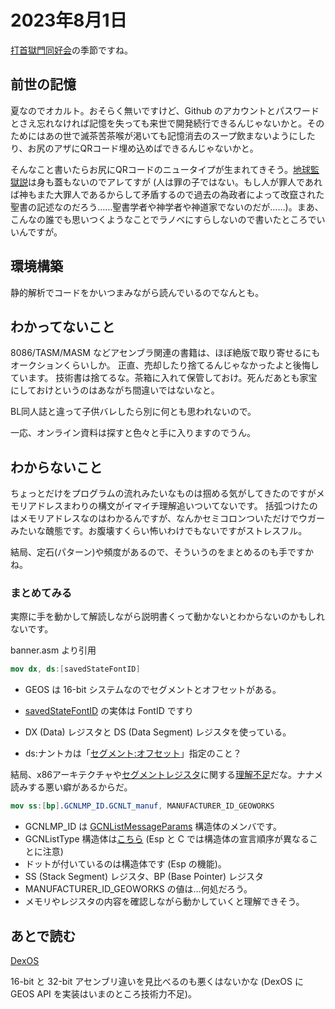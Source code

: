 # 2023年8月1日

[打首獄門同好会](https://youtu.be/LJwR4iHxKV0)の季節ですね。

## 前世の記憶

夏なのでオカルト。おそらく無いですけど、Github のアカウントとパスワードとさえ忘れなければ記憶を失っても来世で開発続行できるんじゃないかと。そのためにはあの世で滅茶苦茶喉が渇いても記憶消去のスープ飲まないようにしたり、お尻のアザにQRコード埋め込めばできるんじゃないかと。

そんなこと書いたらお尻にQRコードのニュータイプが生まれてきそう。[地球監獄説](https://web-mu.jp/column/3282/)は身も蓋もないのでアレてすが (人は罪の子ではない。もし人が罪人であれば神もまた大罪人であるからして矛盾するので過去の為政者によって改竄された聖書の記述なのだろう……聖書学者や神学者や神道家でないのだが……)。まあ、こんなの誰でも思いつくようなことでラノベにすらしないので書いたところでいいんですが。

## 環境構築

静的解析でコードをかいつまみながら読んでいるのでなんとも。

## わかってないこと

8086/TASM/MASM などアセンブラ関連の書籍は、ほぼ絶版で取り寄せるにもオークションくらいしか。
正直、売却したり捨てるんじゃなかったよと後悔しています。
技術書は捨てるな。茶箱に入れて保管しておけ。死んだあとも家宝にしておけというのはあながち間違いではないなと。

BL同人誌と違って子供バレしたら別に何とも思われないので。

一応、オンライン資料は探すと色々と手に入りますのでうん。

## わからないこと

ちょっとだけをプログラムの流れみたいなものは掴める気がしてきたのですがメモリアドレスまわりの構文がイマイチ理解追いついてないです。
括弧つけたのはメモリアドレスなのはわかるんですが、なんかセミコロンついただけでウガーみたいな醜態です。お腹壊すくらい怖いわけでもないですがストレスフル。

結局、定石(パターン)や頻度があるので、そういうのをまとめるのも手ですかね。

### まとめてみる

実際に手を動かして解読しながら説明書くって動かないとわからないのかもしれないです。

banner.asm より引用

```nasm
mov	dx, ds:[savedStateFontID]
```

* GEOS は 16-bit システムなのでセグメントとオフセットがある。

* [savedStateFontID](https://github.com/bluewaysw/pcgeos/blob/9672d033f192a4fd5103103bf385cc8cd58c48b7/Appl/Banner/banner.asm#L183) の実体は FontID ですり
* DX (Data) レジスタと DS (Data Segment) レジスタを使っている。
* ds:ナントカは「[セグメント:オフセット](https://babyron64.hatenablog.com/entry/2017/12/22/210124)」指定のこと？

結局、x86アーキテクチャや[セグメントレジスタ](http://www.tamasoft.co.jp/lasm/help/lasm1to2.htm)に関する[理解不足](http://wisdom.sakura.ne.jp/programming/asm/assembly3.html)だな。ナナメ読みする悪い癖があるからだ。

```nasm
mov	ss:[bp].GCNLMP_ID.GCNLT_manuf, MANUFACTURER_ID_GEOWORKS
```

* GCNLMP_ID は [GCNListMessageParams](https://github.com/bluewaysw/pcgeos/blob/9672d033f192a4fd5103103bf385cc8cd58c48b7/Include/Objects/metaC.def#L1481C11-L1481C11) 構造体のメンバです。
* GCNListType 構造体は[こちら](https://github.com/bluewaysw/pcgeos/blob/9672d033f192a4fd5103103bf385cc8cd58c48b7/Include/Objects/metaC.def#L1317) (Esp と C では構造体の宣言順序が異なることに注意)
* ドットが付いているのは構造体です (Esp の機能)。
* SS (Stack Segment) レジスタ、BP (Base Pointer) レジスタ
* MANUFACTURER_ID_GEOWORKS の値は…何処だろう。
* メモリやレジスタの内容を確認しながら動かしていくと理解できそう。


## あとで読む

[DexOS](https://dex-os.github.io/)

16-bit と 32-bit アセンブリ違いを見比べるのも悪くはないかな (DexOS に GEOS API を実装はいまのところ技術力不足)。

